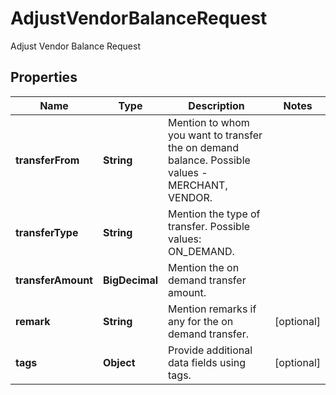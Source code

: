 

# AdjustVendorBalanceRequest

Adjust Vendor Balance Request

## Properties

| Name | Type | Description | Notes |
|------------ | ------------- | ------------- | -------------|
|**transferFrom** | **String** | Mention to whom you want to transfer the on demand balance. Possible values - MERCHANT, VENDOR. |  |
|**transferType** | **String** | Mention the type of transfer. Possible values: ON_DEMAND. |  |
|**transferAmount** | **BigDecimal** | Mention the on demand transfer amount. |  |
|**remark** | **String** | Mention remarks if any for the on demand transfer. |  [optional] |
|**tags** | **Object** | Provide additional data fields using tags. |  [optional] |



